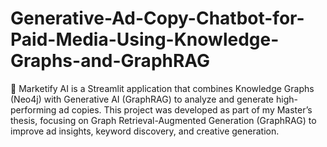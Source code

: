 # Generative-Ad-Copy-Chatbot-for-Paid-Media-Using-Knowledge-Graphs-and-GraphRAG
🚀 Marketify AI is a Streamlit application that combines Knowledge Graphs (Neo4j) with Generative AI (GraphRAG) to analyze and generate high-performing ad copies.  This project was developed as part of my Master’s thesis, focusing on Graph Retrieval-Augmented Generation (GraphRAG) to improve ad insights, keyword discovery, and creative generation.
